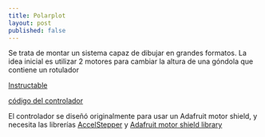 ```yaml
---
title: Polarplot
layout: post
published: false
---
```


Se trata de montar un sistema capaz de dibujar en grandes formatos.
La idea inicial es utilizar 2 motores para cambiar la altura de una góndola que contiene un rotulador


[Instructable](http://www.instructables.com/id/Polargraph-Drawing-Machine/?ALLSTEPS)

[código del controlador](https://github.com/euphy/polargraphcontroller/releases/tag/1.10.6a)

El controlador se diseñó originalmente para usar un Adafruit motor shield, y necesita las librerías [AccelStepper](https://github.com/javacasm/AccelStepper) y [Adafruit motor shield library](https://github.com/adafruit/Adafruit-Motor-Shield-library)

